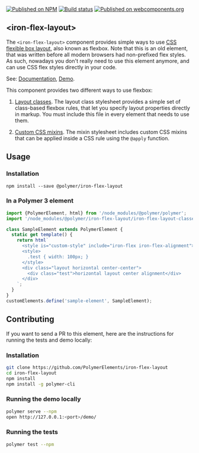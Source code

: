 [![Published on NPM](https://img.shields.io/npm/v/@polymer/iron-flex-layout.svg)](https://www.npmjs.com/package/@polymer/iron-flex-layout)
[![Build status](https://travis-ci.org/PolymerElements/iron-flex-layout.svg?branch=master)](https://travis-ci.org/PolymerElements/iron-flex-layout)
[![Published on webcomponents.org](https://img.shields.io/badge/webcomponents.org-published-blue.svg)](https://webcomponents.org/element/@polymer/iron-flex-layout)

## &lt;iron-flex-layout&gt;
The `<iron-flex-layout>` component provides simple ways to use
[CSS flexible box layout](https://developer.mozilla.org/en-US/docs/Web/Guide/CSS/Flexible_boxes),
also known as flexbox. Note that this is an old element, that was written
before all modern browsers had non-prefixed flex styles. As such, nowadays you
don't really need to use this element anymore, and can use CSS flex styles
directly in your code.

See: [Documentation](https://www.webcomponents.org/element/@polymer/iron-flex-layout),
  [Demo](https://www.webcomponents.org/element/@polymer/iron-flex-layout/demo/demo/index.html).

This component provides two different ways to use flexbox:

1. [Layout classes](https://github.com/PolymerElements/iron-flex-layout/tree/master/iron-flex-layout-classes.html).
The layout class stylesheet provides a simple set of class-based flexbox rules, that
let you specify layout properties directly in markup. You must include this file
in every element that needs to use them.

1. [Custom CSS mixins](https://github.com/PolymerElements/iron-flex-layout/blob/master/iron-flex-layout.html).
The mixin stylesheet includes custom CSS mixins that can be applied inside a CSS rule using the `@apply` function.

## Usage

### Installation
```
npm install --save @polymer/iron-flex-layout
```

### In a Polymer 3 element
```js
import {PolymerElement, html} from '/node_modules/@polymer/polymer';
import '/node_modules/@polymer/iron-flex-layout/iron-flex-layout-classes.js';

class SampleElement extends PolymerElement {
  static get template() {
    return html`
      <style is="custom-style" include="iron-flex iron-flex-alignment"></style>
      <style>
        .test { width: 100px; }
      </style>
      <div class="layout horizontal center-center">
        <div class="test">horizontal layout center alignment</div>
      </div>
    `;
  }
}
customElements.define('sample-element', SampleElement);
```

## Contributing
If you want to send a PR to this element, here are
the instructions for running the tests and demo locally:

### Installation
```sh
git clone https://github.com/PolymerElements/iron-flex-layout
cd iron-flex-layout
npm install
npm install -g polymer-cli
```

### Running the demo locally
```sh
polymer serve --npm
open http://127.0.0.1:<port>/demo/
```

### Running the tests
```sh
polymer test --npm
```
